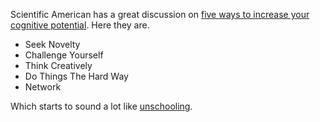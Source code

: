 Scientific American has a great discussion on [five ways to increase your cognitive potential](http://www.scientificamerican.com/blog/post.cfm?id=you-can-increase-your-intelligence-2011-03-07). Here they are.

* Seek Novelty
* Challenge Yourself
* Think Creatively
* Do Things The Hard Way
* Network

Which starts to sound a lot like [unschooling](http://www.nytimes.com/2006/11/26/education/26unschool.html).